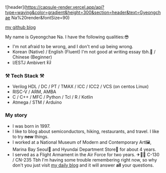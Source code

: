 ![header](https://capsule-render.vercel.app/api?type=waving&color=gradient&height=300&section=header&text=Gyeongchae Na%20render&fontSize=90)

[my github blog](https://gc-na.github.io "github blog로 이동")

My name is Gyeongchae Na. I have the following qualities:😎
- I'm not afraid to be wrong, and I don't end up being wrong.
- Korean (Native) / English (Fluent) I'm not good at writing essay tbh.🤫 / Chinese (Beginner)
- I/ESTJ Ambivert ꂒꂯ
### ⚒ Tech Stack ⚒
- Verilog HDL / DC / PT / TMAX / ICC / ICC2 / VCS (on centos Linux)
- RISC-V / ARM, AMBA
- C / C++ / MFC / Python / Tcl / R / Kotlin
- Atmega / STM / Arduino
### My story
- I was born in 1997.
- I like to blog about semiconductors, hiking, restaurants, and travel. I like to try __new__ things.<!-- I am preparing to enter law school⚖, and in the future I will become a patent attorney in the field of electronics. 👨‍🏫+👨‍🔧=🤯-->
- I worked at a National Museum of Modern and Contemporary Art🖼, Marina Bay Seoul🏩 and Hyundai Department Store🏬 for about 4 years.
- I served as a Flight Armament in the Air Force for two years. ✈👨‍✈️ C-130 / CN-235
Tbh I'm having some trouble remembering right now, so why don't you just visit [my daily blog](https://blog.naver.com/gc_na) and it will answer **all** your questions.
